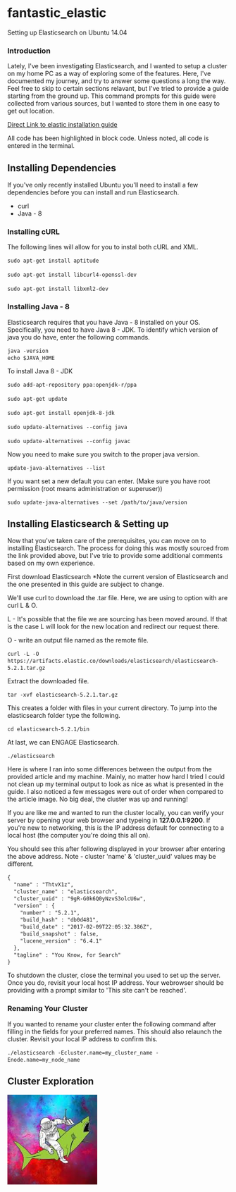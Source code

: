 
# fantastic_elastic
Setting up Elasticsearch on Ubuntu 14.04

### Introduction
Lately, I've been investigating Elasticsearch, and I wanted to setup a cluster on my home PC as a way of exploring some of the features. Here, I've documented my journey, and try to answer some questions a long the way. Feel free to skip to certain sections relavant, but I've tried to provide a guide starting from the ground up. This command prompts for this guide were collected from various sources, but I wanted to store them in one easy to get out location. 

[Direct Link to elastic installation guide](https://www.elastic.co/guide/en/elasticsearch/reference/current/_installation.html#_installation)

All code has been highlighted in block code. Unless noted, all code is entered in the terminal. 

## Installing Dependencies 

If you've only recently installed Ubuntu you'll need to install a few dependencies before you can install and run Elasticsearch. 

* curl
* Java - 8

### Installing cURL

The following lines will allow for you to instal both cURL and XML. 
``` 
sudo apt-get install aptitude 

sudo apt-get install libcurl4-openssl-dev 

sudo apt-get install libxml2-dev 
 ```
### Installing Java - 8

Elasticsearch requires that you have Java - 8 installed on your OS. Specifically, you need to have Java 8 - JDK.
To identify which version of java you do have, enter the following commands.

```
java -version
echo $JAVA_HOME
```
To install Java 8 - JDK

```
sudo add-apt-repository ppa:openjdk-r/ppa

sudo apt-get update

sudo apt-get install openjdk-8-jdk

sudo update-alternatives --config java

sudo update-alternatives --config javac
```
Now you need to make sure you switch to the proper java version. 

```
update-java-alternatives --list
```
If you want set a new default you can enter. (Make sure you have root permission (root means administration or superuser))

```
sudo update-java-alternatives --set /path/to/java/version
```

## Installing Elasticsearch & Setting up

Now that you've taken care of the prerequisites, you can move on to installing Elasticsearch. The process for doing this was mostly sourced from the link provided above, but I've trie to provide some additional comments based on my own experience. 

First download Elasticsearch *Note the current version of Elasticsearch and the one presented in this guide are subject to change.

We'll use curl to download the .tar file. Here, we are using to option with are curl L & O.

L - It's possible that the file we are sourcing has been moved around. If that is the case L will look for the new location and redirect our request there. 

O - write an output file named as the remote file. 
```
curl -L -O https://artifacts.elastic.co/downloads/elasticsearch/elasticsearch-5.2.1.tar.gz
```
Extract the downloaded file. 

```
tar -xvf elasticsearch-5.2.1.tar.gz
```
This creates a folder with files in your current directory. To jump into the elasticsearch folder type the following. 
```
cd elasticsearch-5.2.1/bin
```

At last, we can ENGAGE Elasticsearch. 
```
./elasticsearch
```

Here is where I ran into some differences between the output from the provided article and my machine. Mainly, no matter how hard I tried I could not clean up my terminal output to look as nice as what is presented in the guide. I also noticed a few messages were out of order when compared to the article image. No big deal, the cluster was up and running!

If you are like me and wanted to run the cluster locally, you can verify your server by opening your web browser and typeing in __127.0.0.1:9200__. If you're new to networking, this is the IP address default for connecting to a local host (the computer you're doing this all on). 

You should see this after following displayed in your browser after entering the above address. Note - cluster 'name' & 'cluster_uuid' values may be different. 

```
{
  "name" : "ThtvX1z",
  "cluster_name" : "elasticsearch",
  "cluster_uuid" : "9gR-G0k6Q0yNzvS3olcU6w",
  "version" : {
    "number" : "5.2.1",
    "build_hash" : "db0d481",
    "build_date" : "2017-02-09T22:05:32.386Z",
    "build_snapshot" : false,
    "lucene_version" : "6.4.1"
  },
  "tagline" : "You Know, for Search"
}
```
To shutdown the cluster, close the terminal you used to set up the server. Once you do, revisit your local host IP address. Your webrowser should be providing with a prompt similar to 'This site can't be reached'. 

### Renaming Your Cluster

If you wanted to rename your cluster enter the following command after filling in the fields for your preferred names. This should also relaunch the cluster. Revisit your local IP address to confirm this. 

```
./elasticsearch -Ecluster.name=my_cluster_name -Enode.name=my_node_name
```
## Cluster Exploration

![alt text][Exploration] 

[Exploration]: https://github.com/Griffin-Ashton/fantastic_elastic/blob/master/Shark2.jpg "Exploration"


